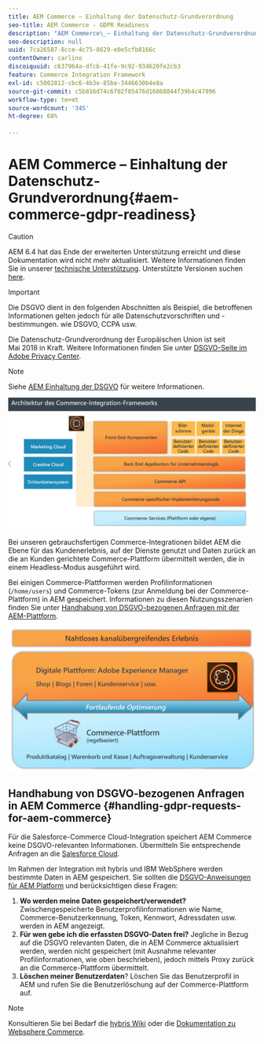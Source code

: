 ```yaml
---
title: AEM Commerce – Einhaltung der Datenschutz-Grundverordnung
seo-title: AEM Commerce - GDPR Readiness
description: "AEM Commerce\_– Einhaltung der Datenschutz-Grundverordnung"
seo-description: null
uuid: 7ca26587-8cce-4c75-8629-e0e5cfb8166c
contentOwner: carlino
discoiquuid: c637964a-dfcb-41fe-9c92-934620fe2cb3
feature: Commerce Integration Framework
exl-id: c5002812-cbc6-4b3e-85be-3446630b4e8a
source-git-commit: c5b816d74c6f02f85476d16868844f39b4c47996
workflow-type: tm+mt
source-wordcount: '345'
ht-degree: 68%

---
```


# AEM Commerce – Einhaltung der Datenschutz-Grundverordnung{#aem-commerce-gdpr-readiness}

>[!CAUTION]
>
>AEM 6.4 hat das Ende der erweiterten Unterstützung erreicht und diese Dokumentation wird nicht mehr aktualisiert. Weitere Informationen finden Sie in unserer [technische Unterstützung](https://helpx.adobe.com/de/support/programs/eol-matrix.html). Unterstützte Versionen suchen [here](https://experienceleague.adobe.com/docs/?lang=de).

>[!IMPORTANT]
>
>Die DSGVO dient in den folgenden Abschnitten als Beispiel, die betroffenen Informationen gelten jedoch für alle Datenschutzvorschriften und -bestimmungen. wie DSGVO, CCPA usw.

Die Datenschutz-Grundverordnung der Europäischen Union ist seit Mai 2018 in Kraft. Weitere Informationen finden Sie unter [DSGVO-Seite im Adobe Privacy Center](https://www.adobe.com/de/privacy/general-data-protection-regulation.html).

>[!NOTE]
>
>Siehe [AEM Einhaltung der DSGVO](/help/managing/data-protection-and-privacy.md) für weitere Informationen.

![screen_shot_2018-03-22at111606](assets/screen_shot_2018-03-22at111606.jpg)

Bei unseren gebrauchsfertigen Commerce-Integrationen bildet AEM die Ebene für das Kundenerlebnis, auf der Dienste genutzt und Daten zurück an die an Kunden gerichtete Commerce-Plattform übermittelt werden, die in einem Headless-Modus ausgeführt wird.

Bei einigen Commerce-Plattformen werden Profilinformationen (`/home/users`) und Commerce-Tokens (zur Anmeldung bei der Commerce-Plattform) in AEM gespeichert. Informationen zu diesen Nutzungsszenarien finden Sie unter [Handhabung von DSGVO-bezogenen Anfragen mit der AEM-Plattform](/help/sites-administering/handling-gdpr-requests-for-aem-platform.md).

![screen_shot_2018-03-22at111621](assets/screen_shot_2018-03-22at111621.jpg)

## Handhabung von DSGVO-bezogenen Anfragen in AEM Commerce {#handling-gdpr-requests-for-aem-commerce}

Für die Salesforce-Commerce Cloud-Integration speichert AEM Commerce keine DSGVO-relevanten Informationen. Übermitteln Sie entsprechende Anfragen an die [Salesforce Cloud](https://documentation.demandware.com/).

Im Rahmen der Integration mit hybris und IBM WebSphere werden bestimmte Daten in AEM gespeichert. Sie sollten die [DSGVO-Anweisungen für AEM Platform](/help/sites-administering/handling-gdpr-requests-for-aem-platform.md) und berücksichtigen diese Fragen:

1. **Wo werden meine Daten gespeichert/verwendet?** Zwischengespeicherte Benutzerprofilinformationen wie Name, Commerce-Benutzerkennung, Token, Kennwort, Adressdaten usw. werden in AEM angezeigt.
1. **Für wen gebe ich die erfassten DSGVO-Daten frei?** Jegliche in Bezug auf die DSGVO relevanten Daten, die in AEM Commerce aktualisiert werden, werden nicht gespeichert (mit Ausnahme relevanter Profilinformationen, wie oben beschrieben), jedoch mittels Proxy zurück an die Commerce-Plattform übermittelt.
1. **Löschen meiner Benutzerdaten**? Löschen Sie das Benutzerprofil in AEM und rufen Sie die Benutzerlöschung auf der Commerce-Plattform auf.

>[!NOTE]
>
>Konsultieren Sie bei Bedarf die [hybris Wiki](https://wiki.hybris.com/) oder die [Dokumentation zu Websphere Commerce](https://www-01.ibm.com/support/docview.wss?uid=swg27036450).
